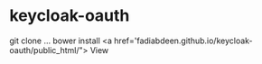 keycloak-oauth
==============

git clone ... 
bower install
<a href='fadiabdeen.github.io/keycloak-oauth/public_html/"> View </a>
